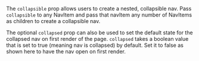 The `collapsible` prop allows users to create a nested, collapsible nav. Pass `collapsible` to any NavItem and pass that navItem any number of NavItems as children to create a collapsible nav.

The optional `collapsed` prop can also be used to set the default state for the collapsed nav on first render of the page. `collapsed` takes a boolean value that is set to true (meaning nav is collapsed) by default. Set it to false as shown here to have the nav open on first render.